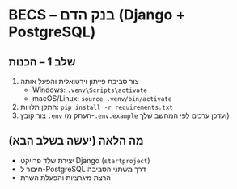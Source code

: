 # BECS – בנק הדם (Django + PostgreSQL)

## שלב 1 – הכנות
1) צור סביבת פייתון וירטואלית והפעל אותה  
   - Windows: `.venv\Scripts\activate`  
   - macOS/Linux: `source .venv/bin/activate`
2) התקן תלויות: `pip install -r requirements.txt`
3) צור קובץ `.env` (העתק מ-`.env.example` ועדכן ערכים לפי המחשב שלך)

## מה הלאה (יעשה בשלב הבא)
- יצירת שלד פרויקט Django (`startproject`)
- חיבור ל-PostgreSQL דרך משתני הסביבה
- הרצת מיגרציות והפעלת השרת

